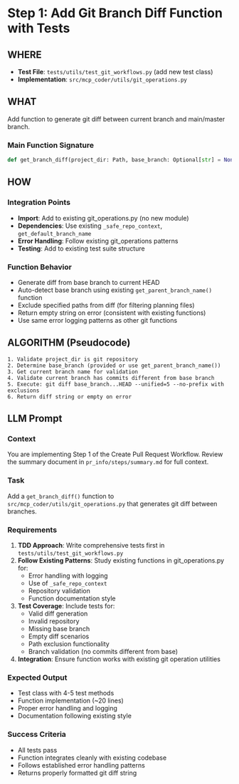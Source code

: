 # Step 1: Add Git Branch Diff Function with Tests

## WHERE
- **Test File**: `tests/utils/test_git_workflows.py` (add new test class)
- **Implementation**: `src/mcp_coder/utils/git_operations.py`

## WHAT
Add function to generate git diff between current branch and main/master branch.

### Main Function Signature
```python
def get_branch_diff(project_dir: Path, base_branch: Optional[str] = None, exclude_paths: Optional[list[str]] = None) -> str
```

## HOW

### Integration Points
- **Import**: Add to existing git_operations.py (no new module)
- **Dependencies**: Use existing `_safe_repo_context`, `get_default_branch_name`
- **Error Handling**: Follow existing git_operations patterns
- **Testing**: Add to existing test suite structure

### Function Behavior
- Generate diff from base branch to current HEAD
- Auto-detect base branch using existing `get_parent_branch_name()` function
- Exclude specified paths from diff (for filtering planning files)
- Return empty string on error (consistent with existing functions)
- Use same error logging patterns as other git functions

## ALGORITHM (Pseudocode)
```
1. Validate project_dir is git repository
2. Determine base_branch (provided or use get_parent_branch_name())
3. Get current branch name for validation
4. Validate current branch has commits different from base branch
5. Execute: git diff base_branch...HEAD --unified=5 --no-prefix with exclusions
6. Return diff string or empty on error
```

## LLM Prompt

### Context
You are implementing Step 1 of the Create Pull Request Workflow. Review the summary document in `pr_info/steps/summary.md` for full context.

### Task
Add a `get_branch_diff()` function to `src/mcp_coder/utils/git_operations.py` that generates git diff between branches.

### Requirements
1. **TDD Approach**: Write comprehensive tests first in `tests/utils/test_git_workflows.py`
2. **Follow Existing Patterns**: Study existing functions in git_operations.py for:
   - Error handling with logging
   - Use of `_safe_repo_context` 
   - Repository validation
   - Function documentation style
3. **Test Coverage**: Include tests for:
   - Valid diff generation
   - Invalid repository
   - Missing base branch
   - Empty diff scenarios
   - Path exclusion functionality
   - Branch validation (no commits different from base)
4. **Integration**: Ensure function works with existing git operation utilities

### Expected Output
- Test class with 4-5 test methods
- Function implementation (~20 lines)
- Proper error handling and logging
- Documentation following existing style

### Success Criteria
- All tests pass
- Function integrates cleanly with existing codebase
- Follows established error handling patterns
- Returns properly formatted git diff string